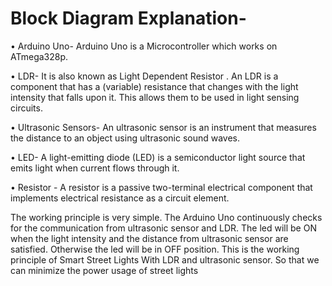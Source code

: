 
# Block Diagram Explanation-

•	Arduino Uno- Arduino Uno is a Microcontroller which works on ATmega328p.

•	LDR- It is also known as Light Dependent Resistor . An LDR is a component that has a (variable) resistance that changes with the light intensity that falls upon it. This allows     them to be used in light sensing circuits. 

•	Ultrasonic Sensors- An ultrasonic sensor is an instrument that measures the distance to an object using ultrasonic sound waves.

•	LED- A light-emitting diode (LED) is a semiconductor light source that emits light when current flows through it.

•	Resistor - A resistor is a passive two-terminal electrical component that implements electrical resistance as a circuit element.


The working principle is very simple. The Arduino Uno continuously checks for the communication from ultrasonic sensor and LDR. The led will be ON when the light intensity and the distance from ultrasonic sensor are satisfied. Otherwise the led will be in OFF position. This is the working principle of Smart Street Lights With LDR and ultrasonic sensor. So that we can minimize the power usage of street lights
